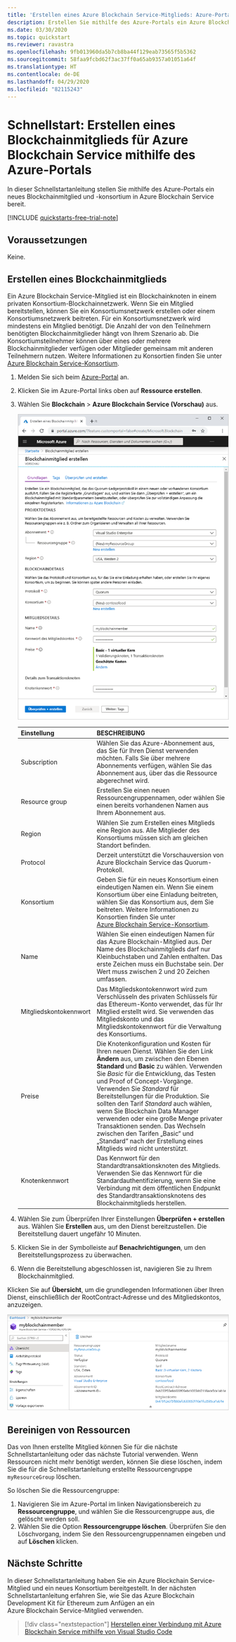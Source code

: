 ```yaml
---
title: 'Erstellen eines Azure Blockchain Service-Mitglieds: Azure-Portal'
description: Erstellen Sie mithilfe des Azure-Portals ein Azure Blockchain Service-Mitglied für ein Blockchainkonsortium.
ms.date: 03/30/2020
ms.topic: quickstart
ms.reviewer: ravastra
ms.openlocfilehash: 9fb013960da5b7cb8ba44f129eab73565f5b5362
ms.sourcegitcommit: 58faa9fcbd62f3ac37ff0a65ab9357a01051a64f
ms.translationtype: HT
ms.contentlocale: de-DE
ms.lasthandoff: 04/29/2020
ms.locfileid: "82115243"
---
```

# <a name="quickstart-create-an-azure-blockchain-service-blockchain-member-using-the-azure-portal"></a>Schnellstart: Erstellen eines Blockchainmitglieds für Azure Blockchain Service mithilfe des Azure-Portals

In dieser Schnellstartanleitung stellen Sie mithilfe des Azure-Portals ein neues Blockchainmitglied und -konsortium in Azure Blockchain Service bereit.

[!INCLUDE [quickstarts-free-trial-note](../../../includes/quickstarts-free-trial-note.md)]

## <a name="prerequisites"></a>Voraussetzungen

Keine.

## <a name="create-a-blockchain-member"></a>Erstellen eines Blockchainmitglieds

Ein Azure Blockchain Service-Mitglied ist ein Blockchainknoten in einem privaten Konsortium-Blockchainnetzwerk. Wenn Sie ein Mitglied bereitstellen, können Sie ein Konsortiumsnetzwerk erstellen oder einem Konsortiumsnetzwerk beitreten. Für ein Konsortiumsnetzwerk wird mindestens ein Mitglied benötigt. Die Anzahl der von den Teilnehmern benötigten Blockchainmitglieder hängt von Ihrem Szenario ab. Die Konsortiumsteilnehmer können über eines oder mehrere Blockchainmitglieder verfügen oder Mitglieder gemeinsam mit anderen Teilnehmern nutzen. Weitere Informationen zu Konsortien finden Sie unter [Azure Blockchain Service-Konsortium](consortium.md).

1. Melden Sie sich beim [Azure-Portal](https://portal.azure.com) an.
1. Klicken Sie im Azure-Portal links oben auf **Ressource erstellen**.
1. Wählen Sie **Blockchain** > **Azure Blockchain Service (Vorschau)** aus.

    ![Erstellen des Dienstes](./media/create-member/create-member.png)

    Einstellung | BESCHREIBUNG
    --------|------------
    Subscription | Wählen Sie das Azure-Abonnement aus, das Sie für Ihren Dienst verwenden möchten. Falls Sie über mehrere Abonnements verfügen, wählen Sie das Abonnement aus, über das die Ressource abgerechnet wird.
    Resource group | Erstellen Sie einen neuen Ressourcengruppennamen, oder wählen Sie einen bereits vorhandenen Namen aus Ihrem Abonnement aus.
    Region | Wählen Sie zum Erstellen eines Mitglieds eine Region aus. Alle Mitglieder des Konsortiums müssen sich am gleichen Standort befinden.
    Protocol | Derzeit unterstützt die Vorschauversion von Azure Blockchain Service das Quorum-Protokoll.
    Konsortium | Geben Sie für ein neues Konsortium einen eindeutigen Namen ein. Wenn Sie einem Konsortium über eine Einladung beitreten, wählen Sie das Konsortium aus, dem Sie beitreten. Weitere Informationen zu Konsortien finden Sie unter [Azure Blockchain Service-Konsortium](consortium.md).
    Name | Wählen Sie einen eindeutigen Namen für das Azure Blockchain-Mitglied aus. Der Name des Blockchainmitglieds darf nur Kleinbuchstaben und Zahlen enthalten. Das erste Zeichen muss ein Buchstabe sein. Der Wert muss zwischen 2 und 20 Zeichen umfassen.
    Mitgliedskontokennwort | Das Mitgliedskontokennwort wird zum Verschlüsseln des privaten Schlüssels für das Ethereum-Konto verwendet, das für Ihr Mitglied erstellt wird. Sie verwenden das Mitgliedskonto und das Mitgliedskontokennwort für die Verwaltung des Konsortiums.
    Preise | Die Knotenkonfiguration und Kosten für Ihren neuen Dienst. Wählen Sie den Link **Ändern** aus, um zwischen den Ebenen **Standard** und **Basic** zu wählen. Verwenden Sie *Basic* für die Entwicklung, das Testen und Proof of Concept-Vorgänge. Verwenden Sie *Standard* für Bereitstellungen für die Produktion. Sie sollten den Tarif *Standard* auch wählen, wenn Sie Blockchain Data Manager verwenden oder eine große Menge privater Transaktionen senden. Das Wechseln zwischen den Tarifen „Basic“ und „Standard“ nach der Erstellung eines Mitglieds wird nicht unterstützt.
    Knotenkennwort | Das Kennwort für den Standardtransaktionsknoten des Mitglieds. Verwenden Sie das Kennwort für die Standardauthentifizierung, wenn Sie eine Verbindung mit dem öffentlichen Endpunkt des Standardtransaktionsknotens des Blockchainmitglieds herstellen.

1. Wählen Sie zum Überprüfen Ihrer Einstellungen **Überprüfen + erstellen** aus. Wählen Sie **Erstellen** aus, um den Dienst bereitzustellen. Die Bereitstellung dauert ungefähr 10 Minuten.
1. Klicken Sie in der Symbolleiste auf **Benachrichtigungen**, um den Bereitstellungsprozess zu überwachen.
1. Wenn die Bereitstellung abgeschlossen ist, navigieren Sie zu Ihrem Blockchainmitglied.

Klicken Sie auf **Übersicht**, um die grundlegenden Informationen über Ihren Dienst, einschließlich der RootContract-Adresse und des Mitgliedskontos, anzuzeigen.

![Blockchainmitglieder: Übersicht](./media/create-member/overview.png)

## <a name="clean-up-resources"></a>Bereinigen von Ressourcen

Das von Ihnen erstellte Mitglied können Sie für die nächste Schnellstartanleitung oder das nächste Tutorial verwenden. Wenn Ressourcen nicht mehr benötigt werden, können Sie diese löschen, indem Sie die für die Schnellstartanleitung erstellte Ressourcengruppe `myResourceGroup` löschen.

So löschen Sie die Ressourcengruppe:

1. Navigieren Sie im Azure-Portal im linken Navigationsbereich zu **Ressourcengruppe**, und wählen Sie die Ressourcengruppe aus, die gelöscht werden soll.
2. Wählen Sie die Option **Ressourcengruppe löschen**. Überprüfen Sie den Löschvorgang, indem Sie den Ressourcengruppennamen eingeben und auf **Löschen** klicken.

## <a name="next-steps"></a>Nächste Schritte

In dieser Schnellstartanleitung haben Sie ein Azure Blockchain Service-Mitglied und ein neues Konsortium bereitgestellt. In der nächsten Schnellstartanleitung erfahren Sie, wie Sie das Azure Blockchain Development Kit für Ethereum zum Anfügen an ein Azure Blockchain Service-Mitglied verwenden.

> [!div class="nextstepaction"]
> [Herstellen einer Verbindung mit Azure Blockchain Service mithilfe von Visual Studio Code](connect-vscode.md)
